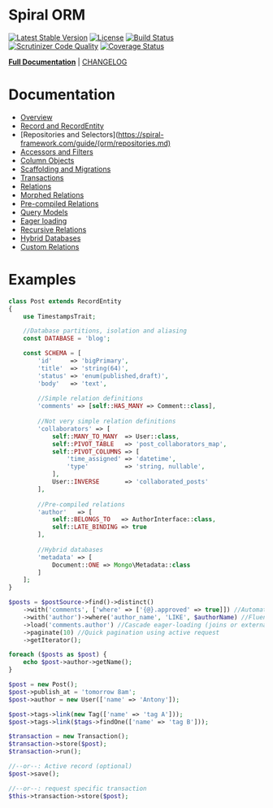 Spiral ORM
========
[![Latest Stable Version](https://poser.pugx.org/spiral/orm/v/stable)](https://packagist.org/packages/spiral/orm) 
[![License](https://poser.pugx.org/spiral/orm/license)](https://packagist.org/packages/spiral/orm)
[![Build Status](https://travis-ci.org/spiral/orm.svg?branch=master)](https://travis-ci.org/spiral/orm)
[![Scrutinizer Code Quality](https://scrutinizer-ci.com/g/spiral/orm/badges/quality-score.png?b=master)](https://scrutinizer-ci.com/g/spiral/orm/?branch=master)
[![Coverage Status](https://coveralls.io/repos/github/spiral/orm/badge.svg?branch=master)](https://coveralls.io/github/spiral/orm?branch=master)

<b>[Full Documentation](http://spiral-framework.com/guide)</b> | [CHANGELOG](/CHANGELOG.md)

# Documentation
 * [Overview](https://spiral-framework.com/guide/orm/overview.md)
 * [Record and RecordEntity](https://spiral-framework.com/guide/orm/entities.md)
 * [Repositories and Selectors](https://spiral-framework.com/guide/(orm/repositories.md)
 * [Accessors and Filters](https://spiral-framework.com/guide/orm/accessors.md)
 * [Column Objects](https://spiral-framework.com/guide/orm/columns.md)
 * [Scaffolding and Migrations](https://spiral-framework.com/guide/orm/scaffolding.md)
 * [Transactions](https://spiral-framework.com/guide/orm/transactions.md)
 * [Relations](https://spiral-framework.com/guide/orm/relations.md)
 * [Morphed Relations](https://spiral-framework.com/guide/orm/morphed-relations.md)
 * [Pre-compiled Relations](https://spiral-framework.com/guide/orm/late-binding.md)
 * [Query Models](https://spiral-framework.com/guide/orm/query.md)
 * [Eager loading](https://spiral-framework.com/guide/orm/loading.md)
 * [Recursive Relations](https://spiral-framework.com/guide/orm/recursive-relations.md)
 * [Hybrid Databases](https://spiral-framework.com/guide/orm/odm-bridge.md)
 * [Custom Relations](https://spiral-framework.com/guide/orm/custom-relations.md)

# Examples

```php
class Post extends RecordEntity
{
    use TimestampsTrait;

    //Database partitions, isolation and aliasing
    const DATABASE = 'blog';

    const SCHEMA = [
        'id'     => 'bigPrimary',
        'title'  => 'string(64)',
        'status' => 'enum(published,draft)',
        'body'   => 'text',
        
        //Simple relation definitions
        'comments' => [self::HAS_MANY => Comment::class],
        
        //Not very simple relation definitions
        'collaborators' => [
            self::MANY_TO_MANY  => User::class,
            self::PIVOT_TABLE   => 'post_collaborators_map',
            self::PIVOT_COLUMNS => [
                'time_assigned' => 'datetime',
                'type'          => 'string, nullable',
            ],
            User::INVERSE       => 'collaborated_posts'
        ],
        
        //Pre-compiled relations
        'author'   => [
            self::BELONGS_TO   => AuthorInterface::class,
            self::LATE_BINDING => true
        ],
               
        //Hybrid databases
        'metadata' => [
            Document::ONE => Mongo\Metadata::class
        ]
    ];
}
```

```php
$posts = $postSource->find()->distinct()
    ->with('comments', ['where' => ['{@}.approved' => true]]) //Automatic joins
    ->with('author')->where('author_name', 'LIKE', $authorName) //Fluent
    ->load('comments.author') //Cascade eager-loading (joins or external query)
    ->paginate(10) //Quick pagination using active request
    ->getIterator();

foreach ($posts as $post) {
    echo $post->author->getName();
}
```

```php
$post = new Post();
$post->publish_at = 'tomorrow 8am';
$post->author = new User(['name' => 'Antony']);

$post->tags->link(new Tag(['name' => 'tag A']));
$post->tags->link($tags->findOne(['name' => 'tag B']));

$transaction = new Transaction();
$transaction->store($post);
$transaction->run();

//--or--: Active record (optional)
$post->save();

//--or--: request specific transaction
$this->transaction->store($post);
```
